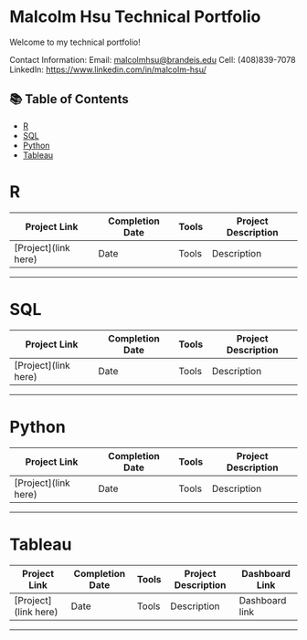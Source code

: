 # Malcolm Hsu Technical Portfolio

Welcome to my technical portfolio!

Contact Information:
Email: malcolmhsu@brandeis.edu
Cell: (408)839-7078
LinkedIn: https://www.linkedin.com/in/malcolm-hsu/

## 📚 Table of Contents
- [R](#R)
- [SQL](#sql)
- [Python](#python)
- [Tableau](#tableau)

# R

| Project Link | Completion Date | Tools | Project Description | 
|---|---|---|---|
| [Project](link here) | Date | Tools | Description |

***

# SQL

| Project Link | Completion Date | Tools | Project Description | 
|---|---|---|---|
| [Project](link here) | Date | Tools | Description |

***

# Python

| Project Link | Completion Date | Tools | Project Description | 
|---|---|---|---|
| [Project](link here) | Date | Tools | Description |

***

# Tableau

| Project Link | Completion Date | Tools | Project Description | Dashboard Link |
|---|---|---|---|---|
| [Project](link here) | Date | Tools | Description | Dashboard link |


***










